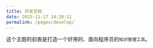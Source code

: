 ```yaml
---
title: 开发文档
date: 2023-11-17 14:20:11
permalink: /pages/develop/
---
```


这个主题的初衷是打造一个好用的、面向程序员的`知识管理工具`。
